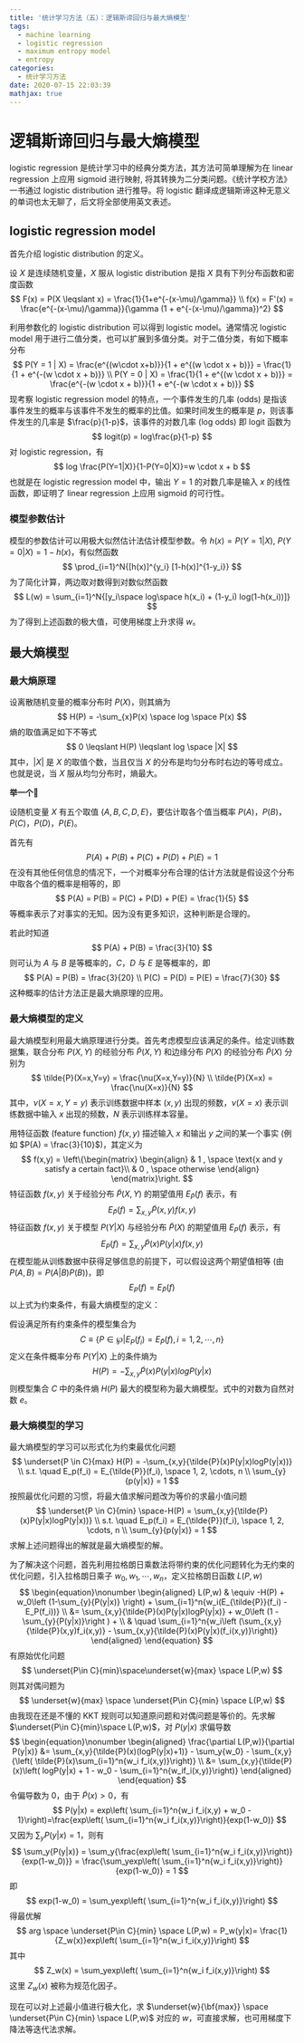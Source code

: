 ```yaml
---
title: '统计学习方法（五）：逻辑斯谛回归与最大熵模型'
tags:
  - machine learning
  - logistic regression
  - maximum entropy model
  - entropy
categories:
  - 统计学习方法
date: 2020-07-15 22:03:39
mathjax: true
---
```


# 逻辑斯谛回归与最大熵模型

logistic regression 是统计学习中的经典分类方法，其方法可简单理解为在 linear regression 上应用 sigmoid 进行映射, 将其转换为二分类问题。《统计学校方法》 一书通过 logistic distribution 进行推导。将 logistic 翻译成逻辑斯谛这种无意义的单词也太无聊了，后文将全部使用英文表述。

<!--more-->

## logistic regression model

首先介绍 logistic distribution 的定义。

设 $X$ 是连续随机变量，$X$ 服从 logistic distribution 是指 $X$ 具有下列分布函数和密度函数
$$
F(x) = P(X \leqslant x) = \frac{1}{1+e^{-(x-\mu)/\gamma}} \\
f(x) = F'(x) = \frac{e^{-(x-\mu)/\gamma}}{\gamma (1 + e^{-(x-\mu)/\gamma})^2}
$$

利用参数化的 logistic distribution 可以得到 logistic model。通常情况 logistic model 用于进行二值分类，也可以扩展到多值分类。对于二值分类，有如下概率分布
$$
P(Y = 1 | X) = \frac{e^{(w\cdot x+b)}}{1 + e^{(w \cdot x + b)}} = \frac{1}{1 + e^{-(w \cdot x + b)}} \\
P(Y = 0 | X) = \frac{1}{1 + e^{(w \cdot x + b)}} = \frac{e^{-(w \cdot x + b)}}{1 + e^{-(w \cdot x + b)}}
$$
现考察 logistic regression model 的特点，一个事件发生的几率 (odds) 是指该事件发生的概率与该事件不发生的概率的比值。如果时间发生的概率是 $p$，则该事件发生的几率是 $\frac{p}{1-p}$，该事件的对数几率 (log odds) 即 logit 函数为
$$
logit(p) = log\frac{p}{1-p}
$$
对 logistic regression，有
$$
log \frac{P(Y=1|X)}{1-P(Y=0|X)}=w \cdot x + b
$$
也就是在 logistic regression model 中，输出 $Y=1$ 的对数几率是输入 $x$ 的线性函数，即证明了 linear regression 上应用 sigmoid 的可行性。

### 模型参数估计

模型的参数估计可以用极大似然估计法估计模型参数。令 $h(x) = P(Y=1|X)$, $P(Y=0|X) = 1 - h(x)$，有似然函数
$$
\prod_{i=1}^N{[h(x)]^{y_i} [1-h(x)]^{1-y_i}}
$$
为了简化计算，两边取对数得到对数似然函数
$$
L(w) = \sum_{i=1}^N{[y_i\space log\space h(x_i) + (1-y_i) log(1-h(x_i))]}
$$
为了得到上述函数的极大值，可使用梯度上升求得 $w$。

## 最大熵模型

### 最大熵原理

设离散随机变量的概率分布时 $P(X)$，则其熵为
$$
H(P) = -\sum_{x}P(x) \space log \space P(x)
$$
熵的取值满足如下不等式
$$
0 \leqslant H(P) \leqslant log \space |X|
$$
其中，$|X|$ 是 $X$ 的取值个数，当且仅当 $X$ 的分布是均匀分布时右边的等号成立。也就是说，当 $X$ 服从均匀分布时，熵最大。

**举一个🌰**

设随机变量 $X$ 有五个取值 $\{A,B,C,D,E\}$，要估计取各个值当概率 $P(A)$，$P(B)$，$P(C)$，$P(D)$，$P(E)$。

首先有
$$
P(A) + P(B) + P(C) + P(D) + P(E) = 1
$$
在没有其他任何信息的情况下，一个对概率分布合理的估计方法就是假设这个分布中取各个值的概率是相等的，即
$$
P(A) = P(B) = P(C) + P(D) + P(E) = \frac{1}{5}
$$
等概率表示了对事实的无知。因为没有更多知识，这种判断是合理的。

若此时知道
$$
P(A) + P(B) = \frac{3}{10}
$$
则可认为 $A$ 与 $B$ 是等概率的，$C$，$D$ 与 $E$ 是等概率的，即
$$
P(A) = P(B) = \frac{3}{20} \\
P(C) = P(D) = P(E) = \frac{7}{30}
$$
这种概率的估计方法正是最大熵原理的应用。

### 最大熵模型的定义

最大熵模型利用最大熵原理进行分类。首先考虑模型应该满足的条件。给定训练数据集，联合分布 $P(X,Y)$ 的经验分布 $\tilde{P}(X,Y)$ 和边缘分布 $P(X)$ 的经验分布 $\tilde{P}(X)$ 分别为
$$
\tilde{P}(X=x,Y=y) = \frac{\nu(X=x,Y=y)}{N} \\
\tilde{P}(X=x) = \frac{\nu(X=x)}{N}
$$
其中，$\nu(X=x,Y=y)$ 表示训练数据中样本 $(x,y)$ 出现的频数，$\nu (X=x)$ 表示训练数据中输入 $x$ 出现的频数，$N$ 表示训练样本容量。

用特征函数 (feature function) $f(x,y)$ 描述输入 $x$ 和输出 $y$ 之间的某一个事实 (例如 $P(A) = \frac{3}{10}$)，其定义为
$$
f(x,y) = \left\{\begin{matrix}
\begin{align}
& 1 , \space \text{x and y satisfy a certain fact}\\ 
& 0 , \space otherwise
\end{align}
\end{matrix}\right.
$$
特征函数 $f(x,y)$ 关于经验分布 $\tilde{P}(X,Y)$ 的期望值用 $E_{\tilde{P}}(f)$ 表示，有
$$
E_{\tilde{P}}(f) = \sum_{x,y}\tilde{P}(x,y)f(x,y)
$$
特征函数 $f(x,y)$ 关于模型 $P(Y|X)$ 与经验分布 $\tilde{P}(X)$ 的期望值用 $E_P(f)$ 表示，有
$$
E_P(f) = \sum_{x,y}\tilde{P}(x)P(y|x)f(x,y)
$$
在模型能从训练数据中获得足够信息的前提下，可以假设这两个期望值相等 (由$P(A,B) = P(A|B)P(B)$)，即
$$
E_P(f) = E_{\tilde{P}}(f)
$$
以上式为约束条件，有最大熵模型的定义：

假设满足所有约束条件的模型集合为
$$
C \equiv \{P \in \wp | E_P(f_i)=E_\tilde{P}(f), i=1,2,\cdots,n\}
$$
定义在条件概率分布 $P(Y|X)$ 上的条件熵为
$$
H(P)=-\sum_{x,y}{\tilde{P}(x)P(y|x)logP(y|x)}
$$
则模型集合 $C$ 中的条件熵 $H(P)$ 最大的模型称为最大熵模型。式中的对数为自然对数 $e$。

### 最大熵模型的学习

最大熵模型的学习可以形式化为约束最优化问题
$$
\underset{P \in C}{max} H(P) = -\sum_{x,y}{\tilde{P}(x)P(y|x)logP(y|x))} \\
s.t. \quad E_p(f_i) = E_{\tilde{P}}(f_i), \space 1, 2, \cdots, n \\
\sum_{y}{p(y|x)} = 1
$$
按照最优化问题的习惯，将最大值求解问题改为等价的求最小值问题
$$
\underset{P \in C}{min} \space-H(P) = \sum_{x,y}{\tilde{P}(x)P(y|x)logP(y|x))} \\
s.t. \quad E_p(f_i) = E_{\tilde{P}}(f_i), \space 1, 2, \cdots, n \\
\sum_{y}{p(y|x)} = 1
$$
求解上述问题得出的解就是最大熵模型的解。

为了解决这个问题，首先利用拉格朗日乘数法将带约束的优化问题转化为无约束的优化问题，引入拉格朗日乘子 $w_0,w_1,\cdots,w_n$，定义拉格朗日函数 $L(P,w)$
$$
\begin{equation}\nonumber
\begin{aligned}
L(P,w) & \equiv -H(P) + w_0\left (1-\sum_{y}{P(y|x)} \right) + \sum_{i=1}^n{w_i(E_{\tilde{P}}(f_i) - E_P(f_i))} \\
&= \sum_{x,y}{\tilde{P}(x)P(y|x)logP(y|x)} + w_0\left (1 - \sum_{y}{P(y|x)}\right ) + \\
& \quad \sum_{i=1}^n{w_i\left (\sum_{x,y}{\tilde{P}(x,y)f_i(x,y)} - \sum_{x,y}{\tilde{P}(x)P(y|x)(f_i(x,y)}\right)}
\end{aligned}
\end{equation}
$$
有原始优化问题
$$
\underset{P\in C}{min}\space\underset{w}{max} \space L(P,w)
$$
则其对偶问题为
$$
\underset{w}{max} \space \underset{P\in C}{min} \space L(P,w)
$$
由我现在还是不懂的 KKT 规则可以知道原问题和对偶问题是等价的。先求解 $\underset{P\in C}{min}\space L(P,w)$，对 $P(y|x)$ 求偏导数
$$
\begin{equation}\nonumber
\begin{aligned}
\frac{\partial L(P,w)}{\partial P(y|x)} &= \sum_{x,y}{\tilde{P}(x)(logP(y|x)+1)} - \sum_y{w_0} - \sum_{x,y}{\left( \tilde{P}(x)\sum_{i=1}^n{w_i f_i(x,y)}\right)} \\
&= \sum_{x,y}{\tilde{P}(x)\left( logP(y|x) + 1 - w_0 - \sum_{i=1}^n{w_if_i(x,y)}\right)}
\end{aligned}
\end{equation}
$$
令偏导数为 $0$，由于 $\tilde{P}(x) > 0$，有
$$
P(y|x) = exp\left( \sum_{i=1}^n{w_i f_i(x,y) + w_0 - 1}\right)=\frac{exp\left( \sum_{i=1}^n{w_i f_i(x,y)}\right)}{exp(1-w_0)}
$$
又因为 $\sum_y{P(y|x) = 1}$，则有
$$
\sum_y{P(y|x)} = \sum_y{\frac{exp\left( \sum_{i=1}^n{w_i f_i(x,y)}\right)}{exp(1-w_0)}} = \frac{\sum_yexp\left( \sum_{i=1}^n{w_i f_i(x,y)}\right)}{exp(1-w_0)} = 1
$$
即
$$
exp(1-w_0) = \sum_yexp\left( \sum_{i=1}^n{w_i f_i(x,y)}\right)
$$
得最优解
$$
arg \space \underset{P\in C}{min} \space L(P,w) = P_w(y|x)= \frac{1}{Z_w(x)}exp\left( \sum_{i=1}^n{w_i f_i(x,y)}\right)
$$
其中
$$
Z_w(x) = \sum_yexp\left( \sum_{i=1}^n{w_i f_i(x,y)}\right)
$$
这里 $Z_w(x)$ 被称为规范化因子。

现在可以对上述最小值进行极大化，求 $\underset{w}{\bf{max}} \space \underset{P\in C}{min} \space L(P,w)$ 对应的 $w$，可直接求解，也可用梯度下降法等迭代法求解。

